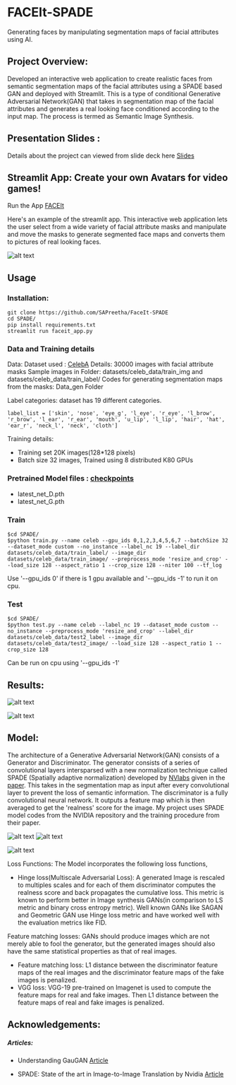 # FACEIt-SPADE #

Generating faces by manipulating segmentation maps of facial attributes using AI.

## Project Overview: ##

Developed an interactive web application to create realistic faces from semantic segmentation maps of the facial attributes using a SPADE based GAN and deployed with Streamlit.
This is a type of conditional Generative Adversarial Network(GAN) that takes in segmentation map of the facial attributes and generates a real looking face conditioned according to the input map. 
The process is termed as Semantic Image Synthesis.

## Presentation Slides : ##
Details about the project can viewed from slide deck here [Slides](https://docs.google.com/presentation/d/1g1K8sfpHj0pCookdpxHvF1n1CFKMPeFp2Sqz1Ngfvf4/edit#slide=id.g8a61dbc963_0_51)


## Streamlit App: Create your own Avatars for video games! ##
Run the App [FACEIt](http://34.214.111.193:8501/)

Here's an example of the streamlit app. This interactive web application lets the user select from a wide variety of facial attribute masks and manipulate and move the masks to generate segmented face maps and converts them to pictures of real looking faces.

![alt text](https://github.com/SAPreetha/FaceIt-SPADE/blob/master/Images/1.gif)

## Usage ##
### Installation: ###
```
git clone https://github.com/SAPreetha/FaceIt-SPADE
cd SPADE/
pip install requirements.txt
streamlit run faceit_app.py
```

### Data and Training details ###
Data:
Dataset used : [CelebA](https://github.com/switchablenorms/CelebAMask-HQ) 
Details: 30000 images with facial attribute masks
Sample images in Folder: datasets/celeb_data/train_img and datasets/celeb_data/train_label/
Codes for generating segmentation maps from the masks: Data_gen Folder


Label categories: dataset has 19 different categories.
```
label_list = ['skin', 'nose', 'eye_g', 'l_eye', 'r_eye', 'l_brow', 'r_brow', 'l_ear', 'r_ear', 'mouth', 'u_lip', 'l_lip', 'hair', 'hat', 'ear_r', 'neck_l', 'neck', 'cloth']
```
Training details:
*  Training set 20K images(128*128 pixels)
*  Batch size 32 images, Trained using 8 distributed K80 GPUs


### Pretrained Model files : [checkpoints](https://drive.google.com/drive/folders/1ldcfnknx0uV4AD7L9ifJAB7DYONQJnPu?usp=sharing)  ###
* latest_net_D.pth
* latest_net_G.pth


### Train ###
```
$cd SPADE/
$python train.py --name celeb --gpu_ids 0,1,2,3,4,5,6,7 --batchSize 32 --dataset_mode custom --no_instance --label_nc 19 --label_dir datasets/celeb_data/train_label/ --image_dir datasets/celeb_data/train_image/ --preprocess_mode 'resize_and_crop' --load_size 128 --aspect_ratio 1 --crop_size 128 --niter 100 --tf_log 

```
Use '--gpu_ids 0' if there is 1 gpu available and '--gpu_ids -1' to run it on cpu.

### Test ###

```
$cd SPADE/
$python test.py --name celeb --label_nc 19 --dataset_mode custom --no_instance --preprocess_mode 'resize_and_crop' --label_dir datasets/celeb_data/test2_label --image_dir datasets/celeb_data/test2_image/ --load_size 128 --aspect_ratio 1 --crop_size 128
```
Can be run on cpu using '--gpu_ids -1'



## Results: ##

![alt text](https://github.com/SAPreetha/FaceIt-SPADE/blob/master/Results/Ex1.jpg)



![alt text](https://github.com/SAPreetha/FaceIt-SPADE/blob/master/Results/Ex2.jpg)





## Model: ##

The architecture of a Generative Adversarial Network(GAN) consists of a Generator and Discriminator. The generator consists of a series of convolutional layers intersparsed with a new normalization technique called SPADE (Spatially adaptive normalization) developed by [NVlabs](https://github.com/NVlabs/SPADE) given in the [paper](https://arxiv.org/pdf/1903.07291.pdf). This takes in the segmentation map as input after every convolutional layer to prevent the loss of semantic information. The discriminator is a fully convolutional neural network. It outputs a feature map which is then averaged to get the 'realness' score for the image.
My project uses SPADE model codes from the NVIDIA repository and the training procedure from their paper.

![alt text](https://github.com/SAPreetha/FaceIt-SPADE/blob/master/Images/spade_architecture.jpg)
![alt text](https://github.com/SAPreetha/FaceIt-SPADE/blob/master/Images/gen_dis_architecture.jpg)



![alt text](https://github.com/SAPreetha/FaceIt-SPADE/blob/master/Images/loss.jpg)




Loss Functions:
The Model incorporates the following loss functions,
* Hinge loss(Multiscale Adversarial Loss): A generated Image is rescaled to multiples scales and for each of them discriminator computes  the realness score and back propagates the cumulative loss.
This metric is known to perform better in Image synthesis GANs(in comparison to LS metric and binary cross entropy metric). Well known GANs like SAGAN and Geometric GAN use Hinge loss metric and have worked well with the evaluation metrics like FID.

Feature matching losses: GANs should produce images which are not merely able to fool the generator, but the generated images should also have the same statistical properties as that of real images.

* Feature matching loss: L1 distance between the discriminator feature maps of the real images and the discriminator feature maps of the fake images is penalized.
* VGG loss:  VGG-19 pre-trained on Imagenet is used to compute the feature maps for real and fake images. Then L1 distance between the feature maps of real and fake images is penalized.






## Acknowledgements: ##
##### Articles: #####
* Understanding GauGAN [Article](https://blog.paperspace.com/nvidia-gaugan-introduction/)

* SPADE: State of the art in Image-to-Image Translation by Nvidia [Article](https://medium.com/@kushajreal/spade-state-of-the-art-in-image-to-image-translation-by-nvidia-bb49f2db2ce3)
